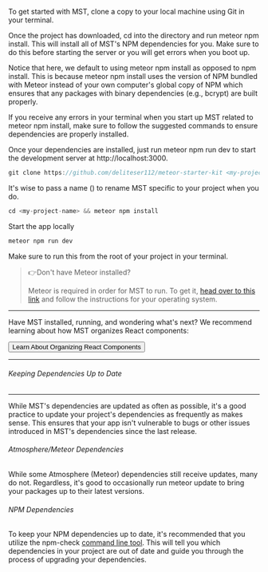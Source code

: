 To get started with MST, clone a copy to your local machine using Git in your terminal.

Once the project has downloaded,  <span class="badge">cd</span>  into the directory and run <span class="badge">meteor npm install</span>. This will install all of MST's NPM dependencies for you. Make sure to do this before starting the server or you will get errors when you boot up.

Notice that here, we default to using <span class="badge">meteor npm install</span> as opposed to <span class="badge">npm install</span>. This is because <span class="badge">meteor npm install</span> uses the version of NPM bundled with Meteor instead of your own computer's global copy of NPM which ensures that any packages with binary dependencies (e.g., <span class="badge">bcrypt</span>) are built properly.

If you receive any errors in your terminal when you start up MST related to meteor npm install, make sure to follow the suggested commands to ensure dependencies are properly installed.

Once your dependencies are installed, just run meteor <span class="badge">npm run dev</span> to start the development server at <span class="badge">http://localhost:3000</span>.

~~~js
git clone https://github.com/deliteser112/meteor-starter-kit <my-project-name>
~~~

It's wise to pass a name (<my-project-name>) to rename MST specific to your project when you do.
~~~js
cd <my-project-name> && meteor npm install
~~~
Start the app locally
~~~js
meteor npm run dev
~~~
Make sure to run this from the root of your project in your terminal.
<blockquote>
  👉Don't have Meteor installed?

  Meteor is required in order for MST to run. To get it, [head over to this link](https://www.meteor.com/developers/install) and follow the instructions for your operating system.
</blockquote>

***

Have MST installed, running, and wondering what's next? We recommend learning about how MST organizes React components:

[<Button variant="contained">Learn About Organizing React Components</Button>](/documentation/organization)

***

<h6>Keeping Dependencies Up to Date</h6>

***

While MST's dependencies are updated as often as possible, it's a good practice to update your project's dependencies as frequently as makes sense. This ensures that your app isn't vulnerable to bugs or other issues introduced in MST's dependencies since the last release.

<h6>Atmosphere/Meteor Dependencies</h6>

While some Atmosphere (Meteor) dependencies still receive updates, many do not. Regardless, it's good to occasionally run meteor update to bring your packages up to their latest versions.

<h6>NPM Dependencies</h6>

To keep your NPM dependencies up to date, it's recommended that you utilize the <span class="badge">npm-check</span> [command line tool](https://www.npmjs.com/package/npm-check). This will tell you which dependencies in your project are out of date and guide you through the process of upgrading your dependencies.